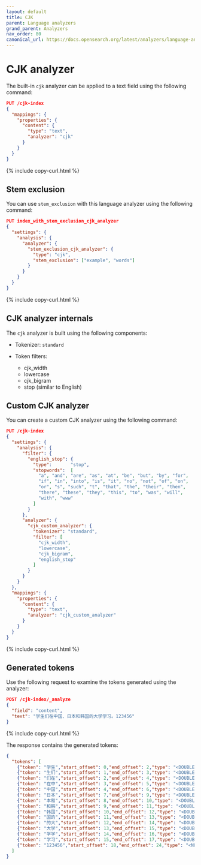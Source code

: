 ```yaml
---
layout: default
title: CJK
parent: Language analyzers
grand_parent: Analyzers
nav_order: 80
canonical_url: https://docs.opensearch.org/latest/analyzers/language-analyzers/cjk/
---
```


# CJK analyzer

The built-in `cjk` analyzer can be applied to a text field using the following command:

```json
PUT /cjk-index
{
  "mappings": {
    "properties": {
      "content": {
        "type": "text",
        "analyzer": "cjk"
      }
    }
  }
}
```
{% include copy-curl.html %}

## Stem exclusion

You can use `stem_exclusion` with this language analyzer using the following command:

```json
PUT index_with_stem_exclusion_cjk_analyzer
{
  "settings": {
    "analysis": {
      "analyzer": {
        "stem_exclusion_cjk_analyzer": {
          "type": "cjk",
          "stem_exclusion": ["example", "words"]
        }
      }
    }
  }
}
```
{% include copy-curl.html %}

## CJK analyzer internals

The `cjk` analyzer is built using the following components:

- Tokenizer: `standard`

- Token filters:
  - cjk_width
  - lowercase
  - cjk_bigram
  - stop (similar to English)

## Custom CJK analyzer

You can create a custom CJK analyzer using the following command:

```json
PUT /cjk-index
{
  "settings": {
    "analysis": {
      "filter": {
        "english_stop": {
          "type":       "stop",
          "stopwords":  [ 
            "a", "and", "are", "as", "at", "be", "but", "by", "for",
            "if", "in", "into", "is", "it", "no", "not", "of", "on",
            "or", "s", "such", "t", "that", "the", "their", "then",
            "there", "these", "they", "this", "to", "was", "will",
            "with", "www"
          ]
        }
      },
      "analyzer": {
        "cjk_custom_analyzer": {
          "tokenizer": "standard",
          "filter": [
            "cjk_width",
            "lowercase",
            "cjk_bigram",
            "english_stop"
          ]
        }
      }
    }
  },
  "mappings": {
    "properties": {
      "content": {
        "type": "text",
        "analyzer": "cjk_custom_analyzer"
      }
    }
  }
}
```
{% include copy-curl.html %}

## Generated tokens

Use the following request to examine the tokens generated using the analyzer:

```json
POST /cjk-index/_analyze
{
  "field": "content",
  "text": "学生们在中国、日本和韩国的大学学习。123456"
}
```
{% include copy-curl.html %}

The response contains the generated tokens:

```json
{
  "tokens": [
    {"token": "学生","start_offset": 0,"end_offset": 2,"type": "<DOUBLE>","position": 0},
    {"token": "生们","start_offset": 1,"end_offset": 3,"type": "<DOUBLE>","position": 1},
    {"token": "们在","start_offset": 2,"end_offset": 4,"type": "<DOUBLE>","position": 2},
    {"token": "在中","start_offset": 3,"end_offset": 5,"type": "<DOUBLE>","position": 3},
    {"token": "中国","start_offset": 4,"end_offset": 6,"type": "<DOUBLE>","position": 4},
    {"token": "日本","start_offset": 7,"end_offset": 9,"type": "<DOUBLE>","position": 5},
    {"token": "本和","start_offset": 8,"end_offset": 10,"type": "<DOUBLE>","position": 6},
    {"token": "和韩","start_offset": 9,"end_offset": 11,"type": "<DOUBLE>","position": 7},
    {"token": "韩国","start_offset": 10,"end_offset": 12,"type": "<DOUBLE>","position": 8},
    {"token": "国的","start_offset": 11,"end_offset": 13,"type": "<DOUBLE>","position": 9},
    {"token": "的大","start_offset": 12,"end_offset": 14,"type": "<DOUBLE>","position": 10},
    {"token": "大学","start_offset": 13,"end_offset": 15,"type": "<DOUBLE>","position": 11},
    {"token": "学学","start_offset": 14,"end_offset": 16,"type": "<DOUBLE>","position": 12},
    {"token": "学习","start_offset": 15,"end_offset": 17,"type": "<DOUBLE>","position": 13},
    {"token": "123456","start_offset": 18,"end_offset": 24,"type": "<NUM>","position": 14}
  ]
}
```